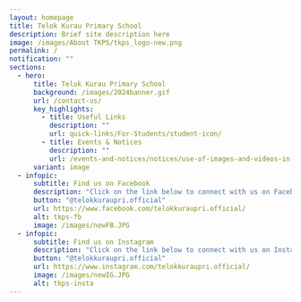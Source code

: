 ```yaml
---
layout: homepage
title: Telok Kurau Primary School
description: Brief site description here
image: /images/About TKPS/tkps_logo-new.png
permalink: /
notification: ""
sections:
  - hero:
      title: Telok Kurau Primary School
      background: /images/2024banner.gif
      url: /contact-us/
      key_highlights:
        - title: Useful Links
          description: ""
          url: quick-links/For-Students/student-icon/
        - title: Events & Notices
          description: ""
          url: /events-and-notices/notices/use-of-images-and-videos-in-publication/
      variant: image
  - infopic:
      subtitle: Find us on Facebook
      description: "Click on the link below to connect with us on Facebook:"
      button: "@telokkuraupri.official"
      url: https://www.facebook.com/telokkuraupri.official/
      alt: tkps-fb
      image: /images/newFB.JPG
  - infopic:
      subtitle: Find us on Instagram
      description: "Click on the link below to connect with us on Instagram:"
      button: "@telokkuraupri.official"
      url: https://www.instagram.com/telokkuraupri.official/
      image: /images/newIG.JPG
      alt: tkps-insta
---
```

